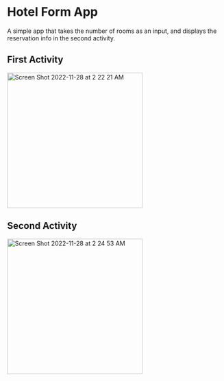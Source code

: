 # Hotel Form App
A simple app that takes the number of rooms as an input, and displays the reservation info in the second activity.


## First Activity
<img width="316" alt="Screen Shot 2022-11-28 at 2 22 21 AM" src="https://user-images.githubusercontent.com/84894614/204165229-404f657d-9508-493f-86f1-e502915925e4.png">


## Second Activity
<img width="316" alt="Screen Shot 2022-11-28 at 2 24 53 AM" src="https://user-images.githubusercontent.com/84894614/204165314-b5248d1f-b3f4-49c0-a9d9-6f50b700fa60.png">
